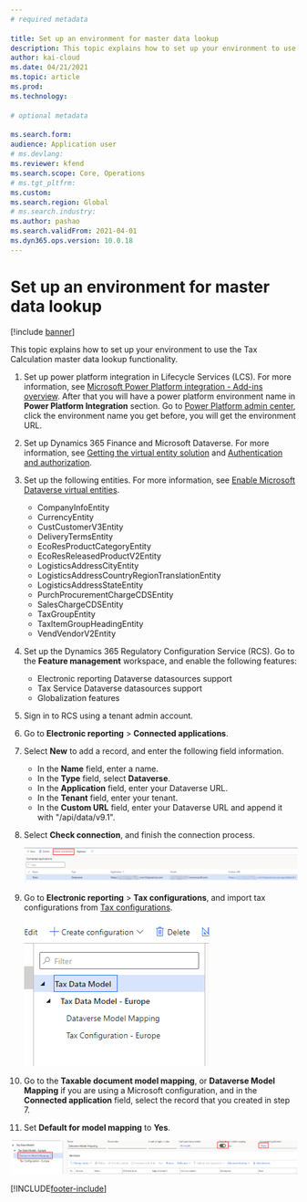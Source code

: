 ```yaml
---
# required metadata

title: Set up an environment for master data lookup
description: This topic explains how to set up your environment to use the Tax Calculation master data lookup functionality.
author: kai-cloud
ms.date: 04/21/2021
ms.topic: article
ms.prod: 
ms.technology: 

# optional metadata

ms.search.form:
audience: Application user
# ms.devlang: 
ms.reviewer: kfend
ms.search.scope: Core, Operations
# ms.tgt_pltfrm: 
ms.custom: 
ms.search.region: Global
# ms.search.industry: 
ms.author: pashao
ms.search.validFrom: 2021-04-01
ms.dyn365.ops.version: 10.0.18
---
```


# Set up an environment for master data lookup

[!include [banner](../includes/banner.md)]

This topic explains how to set up your environment to use the Tax Calculation master data lookup functionality.

1. Set up power platform integration in Lifecycle Services (LCS). For more information, see [Microsoft Power Platform integration - Add-ins overview](../../fin-ops-core/dev-itpro/power-platform/add-ins-overview.md). After that you will have a power platform environment name in **Power Platform Integration** section. Go to [Power Platform admin center](https://admin.powerplatform.microsoft.com/environments), click the environment name you get before, you will get the environment URL.
2. Set up Dynamics 365 Finance and Microsoft Dataverse. For more information, see [Getting the virtual entity solution](../../fin-ops-core/dev-itpro/power-platform/admin-reference.md#get-virtual-entity-solution) and [Authentication and authorization](../../fin-ops-core/dev-itpro/power-platform/admin-reference.md#authentication-and-authorization).
3. Set up the following entities. For more information, see [Enable Microsoft Dataverse virtual entities](../../fin-ops-core/dev-itpro/power-platform/enable-virtual-entities.md).
      - CompanyInfoEntity
      - CurrencyEntity
      - CustCustomerV3Entity
      - DeliveryTermsEntity
      - EcoResProductCategoryEntity
      - EcoResReleasedProductV2Entity
      - LogisticsAddressCityEntity
      - LogisticsAddressCountryRegionTranslationEntity
      - LogisticsAddressStateEntity
      - PurchProcurementChargeCDSEntity
      - SalesChargeCDSEntity
      - TaxGroupEntity
      - TaxItemGroupHeadingEntity
      - VendVendorV2Entity
4. Set up the Dynamics 365 Regulatory Configuration Service (RCS). Go to the **Feature management** workspace, and enable the following features:
      - Electronic reporting Dataverse datasources support
      - Tax Service Dataverse datasources support
      - Globalization features

5. Sign in to RCS using a tenant admin account.
6. Go to **Electronic reporting** > **Connected applications**. 
7. Select **New** to add a record, and enter the following field information. 

   - In the **Name** field, enter a name.
   - In the **Type** field, select **Dataverse**.
   - In the **Application** field, enter your Dataverse URL.
   - In the **Tenant** field, enter your tenant.
   - In the **Custom URL** field, enter your Dataverse URL and append it with "/api/data/v9.1".

8. Select **Check connection**, and finish the connection process. 

   [![Check connection button.](./media/tax-service-setup-environment-for-mater-date-pic1.png)](./media/tax-service-setup-environment-for-mater-date-pic1.png)

9. Go to **Electronic reporting** > **Tax configurations**, and import tax configurations from [Tax configurations](https://go.microsoft.com/fwlink/?linkid=2158352).

   [![Tax configurations page, Tax data model tree.](./media/tax-service-setup-environment-for-mater-date-pic2.png)](./media/tax-service-setup-environment-for-mater-date-pic2.png)

10. Go to the **Taxable document model mapping**, or **Dataverse Model Mapping** if you are using a Microsoft configuration, and in the **Connected application** field, select the record that you created in step 7.
11. Set **Default for model mapping** to **Yes**.

   [![Model mapping page.](./media/tax-service-setup-environment-for-mater-date-pic3.png)](./media/tax-service-setup-environment-for-mater-date-pic3.png)


[!INCLUDE[footer-include](../../includes/footer-banner.md)]
